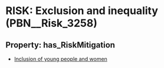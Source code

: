 # RISK: __Exclusion and inequality__ (PBN__Risk_3258)

## Property: has_RiskMitigation

* [Inclusion of young people and women](PBN__Mitigation_1822)

